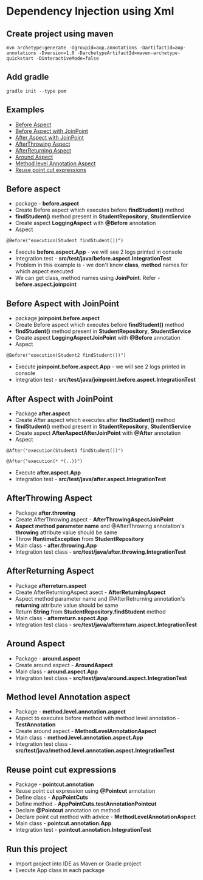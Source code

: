 # Dependency Injection using Xml

## Create project using maven
```
mvn archetype:generate -DgroupId=aop.annotations -DartifactId=aop-annotations -Dversion=1.0 -DarchetypeArtifactId=maven-archetype-quickstart -DinteractiveMode=false
```

## Add gradle
```
gradle init --type pom
```

## Examples
* [Before Aspect](#before-aspect)
* [Before Aspect with JoinPoint](#before-aspect-with-joinpoint)
* [After Aspect with JoinPoint](#after-aspect-with-joinpoint)
* [AfterThrowing Aspect](#afterthrowing-aspect)
* [AfterReturning Aspect](#afterreturning-aspect)
* [Around Aspect](#around-aspect)
* [Method level Annotation Aspect](#method-level-annotation-aspect)
* [Reuse point cut expressions](#reuse-point-cut-expressions)


## Before aspect
* package - **before.aspect**
* Create Before aspect which executes before **findStudent()** method
* **findStudent()** method present in **StudentRepository**, **StudentService**
* Create aspect **LoggingAspect** with **@Before** annotation
* Aspect
```
@Before("execution(Student findStudent())")
```
* Execute **before.aspect.App** - we will see 2 logs printed in console
* Integration test - **src/test/java/before.aspect.IntegrationTest**
* Problem in this example is - we don't know **class**, **method** names for which aspect executed
* We can get class, method names using **JoinPoint**. Refer - **before.aspect.joinpoint**

## Before Aspect with JoinPoint
* package **joinpoint.before.aspect**
* Create Before aspect which executes before **findStudent()** method
* **findStudent()** method present in **StudentRepository**, **StudentService**
* Create aspect **LoggingAspectJoinPoint** with **@Before** annotation
* Aspect
```
@Before("execution(Student2 findStudent())")
```
* Execute **joinpoint.before.aspect.App** - we will see 2 logs printed in console
* Integration test - **src/test/java/joinpoint.before.aspect.IntegrationTest**

## After Aspect with JoinPoint
* Package **after.aspect**
* Create After aspect which executes after **findStudent()** method
* **findStudent()** method present in **StudentRepository**, **StudentService**
* Create aspect **AfterAspectAfterJoinPoint** with **@After** annotation
* Aspect
```
@After("execution(Student3 findStudent())")
```
```
@After("execution(* *(..))")
```
* Execute **after.aspect.App**
* Integration test - **src/test/java/after.aspect.IntegrationTest**

## AfterThrowing Aspect
* Package **after.throwing**
* Create AfterThrowing aspect - **AfterThrowingAspectJoinPoint**
* **Aspect method parameter name** and @AfterThrowing annotation's **throwing** attribute value should be same
* Throw **RuntimeException** from **StudentRepository**
* Main class - **after.throwing.App**
* Integration test class - **src/test/java/after.throwing.IntegrationTest**

## AfterReturning Aspect
* Package **afterreturn.aspect**
* Create AfterReturningAspect asect - **AfterReturningAspect**
* Aspect method parameter name and @AfterRetrurning annotation's **returning** attribute value should be same
* Return **String** from **StudentRepository.findStudent** method
* Main class - **afterreturn.aspect.App**
* Integration test class - **src/test/java/afterreturn.aspect.IntegrationTest**

## Around Aspect
* Package - **around.aspect**
* Create around aspect - **AroundAspect**
* Main class - **around.aspect.App**
* Integration test class - **src/test/java/around.aspect.IntegrationTest**

## Method level Annotation aspect
* Package - **method.level.annotation.aspect**
* Aspect to executes before method with method level annotation - **TestAnnotation**
* Create around aspect - **MethodLevelAnnotationAspect**
* Main class - **method.level.annotation.aspect.App**
* Integration test class - **src/test/java/method.level.annotation.aspect.IntegrationTest**

## Reuse point cut expressions
* Package - **pointcut.annotation**
* Reuse point cut expression using **@Pointcut** annotation
* Define class - **AppPointCuts**
* Define method - **AppPointCuts.testAnnotationPointcut**
* Declare **@Pointcut** annotation on method
* Declare point cut method with advice - **MethodLevelAnnotationAspect**
* Main class - **pointcut.annotation.App**
* Integration test - **pointcut.annotation.IntegrationTest**

## Run this project
* Import project into IDE as Maven or Gradle project
* Execute App class in each package